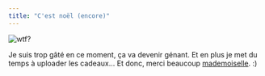 ```yaml
---
title: "C'est noël (encore)"
---
```


![wtf?](http://static.cyprio.net/wtf/old_pics/thb_wtf.jpg)

Je suis trop gâté en ce moment, ça va devenir génant. Et en plus je met du
temps à uploader les cadeaux... Et donc, merci beaucoup
[mademoiselle](http://blog.inini.org). :)

